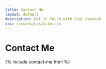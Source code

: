 ```yaml
---
title: Contact Me
layout: default
description: Get in touch with Paul Yashouh
css: /assets/css/main.css
---
```


# Contact Me

{% include contact-me.html %}
